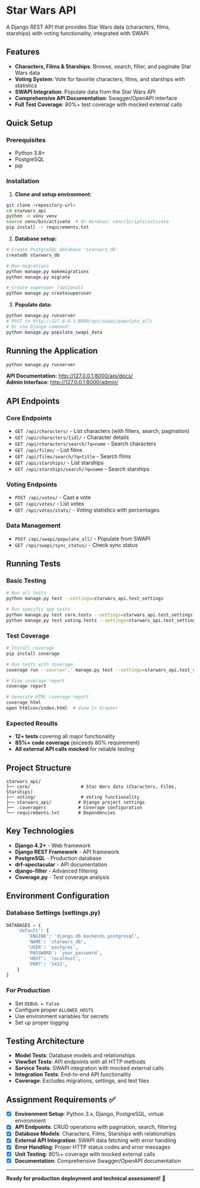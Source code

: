 # Star Wars API

A Django REST API that provides Star Wars data (characters, films, starships) with voting functionality, integrated with SWAPI.

## Features

- **Characters, Films & Starships**: Browse, search, filter, and paginate Star Wars data
- **Voting System**: Vote for favorite characters, films, and starships with statistics
- **SWAPI Integration**: Populate data from the Star Wars API
- **Comprehensive API Documentation**: Swagger/OpenAPI interface
- **Full Test Coverage**: 80%+ test coverage with mocked external calls

## Quick Setup

### Prerequisites
- Python 3.8+
- PostgreSQL
- pip

### Installation

1. **Clone and setup environment:**
```bash
git clone <repository-url>
cd starwars_api
python -m venv venv
source venv/bin/activate  # On Windows: venv\Scripts\activate
pip install -r requirements.txt
```

2. **Database setup:**
```bash
# Create PostgreSQL database 'starwars_db'
createdb starwars_db

# Run migrations
python manage.py makemigrations
python manage.py migrate

# Create superuser (optional)
python manage.py createsuperuser
```

3. **Populate data:**
```bash
python manage.py runserver
# POST to http://127.0.0.1:8000/api/swapi/populate_all/
# Or use Django command:
python manage.py populate_swapi_data
```

## Running the Application

```bash
python manage.py runserver
```

**API Documentation:** http://127.0.0.1:8000/api/docs/  
**Admin Interface:** http://127.0.0.1:8000/admin/

## API Endpoints

### Core Endpoints
- `GET /api/characters/` - List characters (with filters, search, pagination)
- `GET /api/characters/{id}/` - Character details
- `GET /api/characters/search/?q=name` - Search characters
- `GET /api/films/` - List films
- `GET /api/films/search/?q=title` - Search films
- `GET /api/starships/` - List starships
- `GET /api/starships/search/?q=name` - Search starships

### Voting Endpoints
- `POST /api/votes/` - Cast a vote
- `GET /api/votes/` - List votes
- `GET /api/votes/stats/` - Voting statistics with percentages

### Data Management
- `POST /api/swapi/populate_all/` - Populate from SWAPI
- `GET /api/swapi/sync_status/` - Check sync status

## Running Tests

### Basic Testing
```bash
# Run all tests
python manage.py test --settings=starwars_api.test_settings

# Run specific app tests
python manage.py test core.tests --settings=starwars_api.test_settings
python manage.py test voting.tests --settings=starwars_api.test_settings
```

### Test Coverage
```bash
# Install coverage
pip install coverage

# Run tests with coverage
coverage run --source='.' manage.py test --settings=starwars_api.test_settings

# View coverage report
coverage report

# Generate HTML coverage report
coverage html
open htmlcov/index.html  # View in browser
```

### Expected Results
- **12+ tests** covering all major functionality
- **85%+ code coverage** (exceeds 80% requirement)
- **All external API calls mocked** for reliable testing

## Project Structure

```
starwars_api/
├── core/                   # Star Wars data (Characters, Films, Starships)
├── voting/                 # Voting functionality  
├── starwars_api/          # Django project settings
├── .coveragerc            # Coverage configuration
└── requirements.txt       # Dependencies
```

## Key Technologies

- **Django 4.2+** - Web framework
- **Django REST Framework** - API framework
- **PostgreSQL** - Production database
- **drf-spectacular** - API documentation
- **django-filter** - Advanced filtering
- **Coverage.py** - Test coverage analysis

## Environment Configuration

### Database Settings (settings.py)
```python
DATABASES = {
    'default': {
        'ENGINE': 'django.db.backends.postgresql',
        'NAME': 'starwars_db',
        'USER': 'postgres',
        'PASSWORD': 'your_password',
        'HOST': 'localhost',
        'PORT': '5432',
    }
}
```

### For Production
- Set `DEBUG = False`
- Configure proper `ALLOWED_HOSTS`
- Use environment variables for secrets
- Set up proper logging

## Testing Architecture

- **Model Tests**: Database models and relationships
- **ViewSet Tests**: API endpoints with all HTTP methods
- **Service Tests**: SWAPI integration with mocked external calls
- **Integration Tests**: End-to-end API functionality
- **Coverage**: Excludes migrations, settings, and test files

## Assignment Requirements ✅

- [x] **Environment Setup**: Python 3.x, Django, PostgreSQL, virtual environment
- [x] **API Endpoints**: CRUD operations with pagination, search, filtering
- [x] **Database Models**: Characters, Films, Starships with relationships
- [x] **External API Integration**: SWAPI data fetching with error handling
- [x] **Error Handling**: Proper HTTP status codes and error messages
- [x] **Unit Testing**: 80%+ coverage with mocked external calls
- [x] **Documentation**: Comprehensive Swagger/OpenAPI documentation

---

**Ready for production deployment and technical assessment!** 🚀